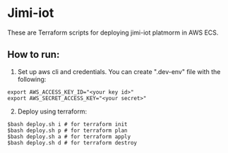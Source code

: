 Jimi-iot
=

These are Terraform scripts for deploying jimi-iot platmorm in AWS ECS. 


How to run: 
- 

1. Set up aws cli and credentials. You can create ".dev-env" file with the following:
```
export AWS_ACCESS_KEY_ID="<your key id>"
export AWS_SECRET_ACCESS_KEY="<your secret>"
```

2. Deploy using terraform:
```
$bash deploy.sh i # for terraform init  
$bash deploy.sh p # for terraform plan  
$bash deploy.sh a # for terraform apply  
$bash deploy.sh d # for terraform destroy  
```




